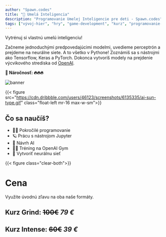 ```yaml
---
author: "Spawn.codes"
title: "🤖 Umelá Inteligencia"
description: "Programovanie Umelej Inteligencie pre deti - Spawn.codes"
tags: ["vývoj-hier", "hry", "game-development", "kurz", "programovanie-hier", "programovanie-pre-deti"]
---
```


Vytrénuj si vlastnú umelú inteligenciu!

<!--more-->

Začneme jednoduchými predpovedajúcimi modelmi, uvedieme perceptrón a prejdeme na neurálne siete. A to všetko v Pythone! Zoznámiš sa s nástrojmi ako Tensorflow, Keras a PyTorch. Dokonca vytvoríš modely na prejdenie výcvikového strediska od [OpenAI](https://openai.com/).

**🚧 Náročnosť: 🔥🔥🔥**

![banner](https://img.freepik.com/premium-vector/machine-learning-banner-web-icon-set-data-mining-algorithm-neural-network_35632-107.jpg?w=2000)

{{< figure src="https://cdn.dribbble.com/users/46123/screenshots/6135335/ai-sun-type.gif" class="float-left mr-16 max-w-sm">}}

## Čo sa naučíš?
- 👨‍💻 Pokročilé programovanie
- 🪐 Prácu s nástrojom Jupyter
- 🎨 Návrh AI
- 🏋️‍♀️ Tréning na OpenAI Gym
- 🧠 Vytvoriť neurálnu sieť

{{< figure class="clear-both">}}

# Cena
Využite úvodnú zľavu na oba naše formáty.
## Kurz Grind:   ~~100€~~  *79 €*
## Kurz Intense: ~~60€~~  *39 €*